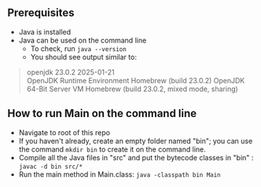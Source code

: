 ## Prerequisites

* Java is installed 
* Java can be used on the command line
  * To check, run `java --version`
  * You should see output similar to:

> openjdk 23.0.2 2025-01-21  
> OpenJDK Runtime Environment Homebrew (build 23.0.2)
> OpenJDK 64-Bit Server VM Homebrew (build 23.0.2, mixed mode, sharing)

## How to run Main on the command line

* Navigate to root of this repo
* If you haven't already, create an empty folder named "bin"; you can use the command `mkdir bin` to create it on the command line.
* Compile all the Java files in "src" and put the bytecode classes in "bin" : `javac -d bin src/*`
* Run the main method in Main.class: `java -classpath bin Main`




